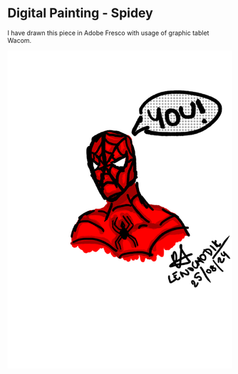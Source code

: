 # Digital Painting - Spidey

I have drawn this piece in Adobe Fresco with usage of graphic tablet Wacom.

![Spidey](Spidey-Lenochodik.jpg)
